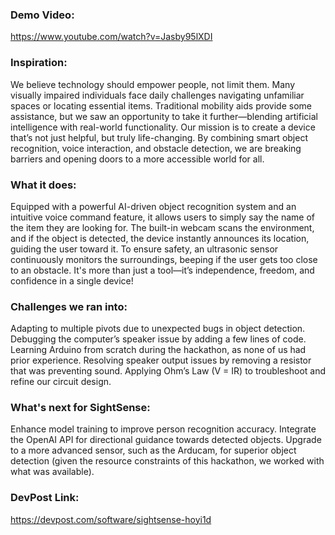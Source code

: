 ### Demo Video:
https://www.youtube.com/watch?v=Jasby95lXDI

### Inspiration:
We believe technology should empower people, not limit them. Many visually impaired individuals face daily challenges navigating unfamiliar spaces or locating essential items. Traditional mobility aids provide some assistance, but we saw an opportunity to take it further—blending artificial intelligence with real-world functionality. Our mission is to create a device that’s not just helpful, but truly life-changing. By combining smart object recognition, voice interaction, and obstacle detection, we are breaking barriers and opening doors to a more accessible world for all.

### What it does:
Equipped with a powerful AI-driven object recognition system and an intuitive voice command feature, it allows users to simply say the name of the item they are looking for. The built-in webcam scans the environment, and if the object is detected, the device instantly announces its location, guiding the user toward it. To ensure safety, an ultrasonic sensor continuously monitors the surroundings, beeping if the user gets too close to an obstacle. It's more than just a tool—it’s independence, freedom, and confidence in a single device!

### Challenges we ran into:
Adapting to multiple pivots due to unexpected bugs in object detection. Debugging the computer’s speaker issue by adding a few lines of code. Learning Arduino from scratch during the hackathon, as none of us had prior experience. Resolving speaker output issues by removing a resistor that was preventing sound. Applying Ohm’s Law (V = IR) to troubleshoot and refine our circuit design.

### What's next for SightSense:
Enhance model training to improve person recognition accuracy. Integrate the OpenAI API for directional guidance towards detected objects. Upgrade to a more advanced sensor, such as the Arducam, for superior object detection (given the resource constraints of this hackathon, we worked with what was available).

### DevPost Link:
https://devpost.com/software/sightsense-hoyi1d

